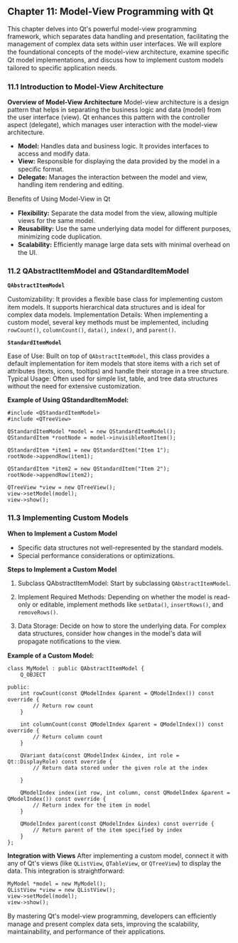 

## Chapter 11: Model-View Programming with Qt

This chapter delves into Qt's powerful model-view programming framework, which separates data handling and presentation, facilitating the management of complex data sets within user interfaces. We will explore the foundational concepts of the model-view architecture, examine speciﬁc Qt model implementations, and discuss how to implement custom models tailored to speciﬁc application needs.

### 11.1 Introduction to Model-View Architecture

**Overview of Model-View Architecture** 
Model-view architecture is a design pattern that helps in separating the business logic and data (model) from the user interface (view). Qt enhances this pattern with the controller aspect (delegate), which manages user interaction with the model-view architecture.

* **Model:** Handles data and business logic. It provides interfaces to access and modify data.
* **View:** Responsible for displaying the data provided by the model in a speciﬁc format.
* **Delegate:** Manages the interaction between the model and view, handling item rendering and editing.

Beneﬁts of Using Model-View in Qt
* **Flexibility:** Separate the data model from the view, allowing multiple views for the same model.
* **Reusability:** Use the same underlying data model for diﬀerent purposes, minimizing code duplication.
* **Scalability:** Eﬃciently manage large data sets with minimal overhead on the UI.

### 11.2 QAbstractItemModel and QStandardItemModel

**`QAbstractItemModel`**

Customizability: It provides a ﬂexible base class for implementing custom item models. It supports hierarchical data structures and is ideal for complex data models.
Implementation Details: When implementing a custom model, several key methods must be implemented, including `rowCount()`, `columnCount()`, `data()`, `index()`, and `parent()`.

**`StandardItemModel`**

Ease of Use: Built on top of `QAbstractItemModel`, this class provides a default implementation for item models that store items with a rich set of attributes (texts, icons, tooltips) and handle their storage in a tree structure.
Typical Usage: Often used for simple list, table, and tree data structures without the need for extensive customization.

**Example of Using QStandardItemModel:**

```
#include <QStandardItemModel>
#include <QTreeView> 
 
QStandardItemModel *model = new QStandardItemModel(); 
QStandardItem *rootNode = model->invisibleRootItem(); 
 
QStandardItem *item1 = new QStandardItem("Item 1"); 
rootNode->appendRow(item1); 
 
QStandardItem *item2 = new QStandardItem("Item 2"); 
rootNode->appendRow(item2); 
 
QTreeView *view = new QTreeView(); 
view->setModel(model); 
view->show(); 
```

### 11.3 Implementing Custom Models

**When to Implement a Custom Model**
- Speciﬁc data structures not well-represented by the standard models.
- Special performance considerations or optimizations.

**Steps to Implement a Custom Model**
1. Subclass QAbstractItemModel: Start by subclassing `QAbstractItemModel`.
2. Implement Required Methods: Depending on whether the model is read-only or editable, implement methods like `setData()`, `insertRows()`, and `removeRows()`.

3. Data Storage: Decide on how to store the underlying data. For complex data structures, consider how changes in the model's data will propagate notiﬁcations to the view.

**Example of a Custom Model:**

```
class MyModel : public QAbstractItemModel { 
    Q_OBJECT 
 
public: 
    int rowCount(const QModelIndex &parent = QModelIndex()) const override { 
        // Return row count 
    } 
 
    int columnCount(const QModelIndex &parent = QModelIndex()) const override { 
        // Return column count 
    } 
 
    QVariant data(const QModelIndex &index, int role = Qt::DisplayRole) const override { 
        // Return data stored under the given role at the index 

    } 
 
    QModelIndex index(int row, int column, const QModelIndex &parent = QModelIndex()) const override { 
        // Return index for the item in model 
    } 
 
    QModelIndex parent(const QModelIndex &index) const override { 
        // Return parent of the item specified by index 
    } 
}; 
```

**Integration with Views**
After implementing a custom model, connect it with any of Qt's views (like `QListView`, `QTableView`, or `QTreeView`) to display the data. This integration is straightforward:

```
MyModel *model = new MyModel(); 
QListView *view = new QListView(); 
view->setModel(model); 
view->show(); 
```

By mastering Qt's model-view programming, developers can eﬃciently manage and present complex data sets, improving the scalability, maintainability, and performance of their applications.
